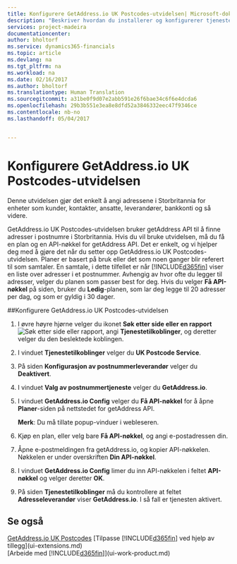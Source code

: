 ```yaml
---
title: Konfigurere GetAddress.io UK Postcodes-utvidelsen| Microsoft-dokumentasjon
description: "Beskriver hvordan du installerer og konfigurerer tjenesten for postnummer for å importere adresser i Storbritannia"
services: project-madeira
documentationcenter: 
author: bholtorf
ms.service: dynamics365-financials
ms.topic: article
ms.devlang: na
ms.tgt_pltfrm: na
ms.workload: na
ms.date: 02/16/2017
ms.author: bholtorf
ms.translationtype: Human Translation
ms.sourcegitcommit: a31be0f9d07e2abb591e26f6bae34c6f6e4dcda6
ms.openlocfilehash: 29b3b551e3ea8e8dfd52a3846332eec47f9346ce
ms.contentlocale: nb-no
ms.lasthandoff: 05/04/2017


---
```

# <a name="set-up-the-getaddressio-uk-postcodes-extension"></a>Konfigurere GetAddress.io UK Postcodes-utvidelsen
Denne utvidelsen gjør det enkelt å angi adressene i Storbritannia for enheter som kunder, kontakter, ansatte, leverandører, bankkonti og så videre. 

GetAddress.io UK Postcodes-utvidelsen bruker getAddress API til å finne adresser i postnumre i Storbritannia. Hvis du vil bruke utvidelsen, må du få en plan og en API-nøkkel for getAddress API. Det er enkelt, og vi hjelper deg med å gjøre det når du setter opp GetAddress.io UK Postcodes-utvidelsen. Planer er basert på bruk eller det som noen ganger blir referert til som samtaler. En samtale, i dette tilfellet er når [!INCLUDE[d365fin](includes/d365fin_md.md)] viser en liste over adresser i et postnummer. Avhengig av hvor ofte du legger til adresser, velger du planen som passer best for deg. Hvis du velger **Få API-nøkkel** på siden, bruker du **Ledig**-planen, som lar deg legge til 20 adresser per dag, og som er gyldig i 30 dager. 

##<a name="to-set-up-the-getaddressio-uk-postcodes-extension"></a>Konfigurere GetAddress.io UK Postcodes-utvidelsen 
1. I øvre høyre hjørne velger du ikonet **Søk etter side eller en rapport** ![Søk etter side eller rapport](media/ui-search/search_small.png "ikonet Søk etter side eller rapport"), angi **Tjenestetilkoblinger**, og deretter velger du den beslektede koblingen.  
2. I vinduet **Tjenestetilkoblinger** velger du **UK Postcode Service**.
3. På siden **Konfigurasjon av postnummerleverandør** velger du **Deaktivert**.
4. I vinduet **Valg av postnummertjeneste** velger du **GetAddress.io**.
5. I vinduet **GetAddress.io Config** velger du **Få API-nøkkel** for å åpne **Planer**-siden på nettstedet for getAddress API.  

    **Merk**: Du må tillate popup-vinduer i webleseren.
6. Kjøp en plan, eller velg bare **Få API-nøkkel**, og angi e-postadressen din.
7. Åpne e-postmeldingen fra getAddress.io, og kopier API-nøkkelen. Nøkkelen er under overskriften **Din API-nøkkel**.
8. I vinduet **GetAddress.io Config** limer du inn API-nøkkelen i feltet **API-nøkkel** og velger deretter **OK**.
9. På siden **Tjenestetilkoblinger** må du kontrollere at feltet **Adresseleverandør** viser **GetAddress.io**. I så fall er tjenesten aktivert.

## <a name="see-also"></a>Se også
[GetAddress.io UK Postcodes](ui-extensions-getaddressio.md) [Tilpasse [!INCLUDE[d365fin](includes/d365fin_md.md)] ved hjelp av tillegg](ui-extensions.md)  
[Arbeide med [!INCLUDE[d365fin](includes/d365fin_md.md)]](ui-work-product.md)
